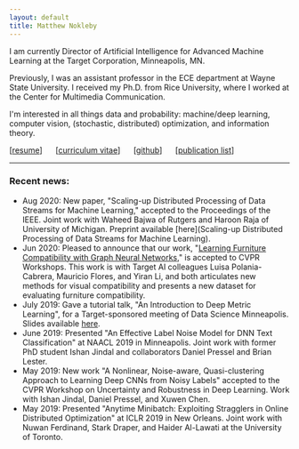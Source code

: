 ```yaml
---
layout: default
title: Matthew Nokleby
---
```


I am currently Director of Artificial Intelligence for Advanced Machine Learning at the Target Corporation, Minneapolis, MN.

Previously, I was an assistant professor in the ECE department at Wayne State University. I received my Ph.D. from Rice University, where I worked at the Center for Multimedia Communication.

I'm interested in all things data and probability: machine/deep learning, computer vision, (stochastic, distributed) optimization, and information theory.

[[resume](resume.pdf)] &nbsp;&nbsp;&nbsp;&nbsp; [[curriculum vitae](cv.pdf)] &nbsp;&nbsp;&nbsp;&nbsp; [[github](https://github.com/docnok)] &nbsp;&nbsp;&nbsp;&nbsp; [[publication list](publications.html)]

---

### Recent news:
- Aug 2020: New paper, "Scaling-up Distributed Processing of Data Streams for Machine Learning," accepted to the Proceedings of the IEEE. Joint work with Waheed Bajwa of Rutgers and Haroon Raja of University of Michigan. Preprint available [here](Scaling-up Distributed Processing of Data Streams for Machine Learning).
- Jun 2020: Pleased to announce that our work, "[Learning Furniture Compatibility with Graph Neural Networks](https://openaccess.thecvf.com/content_CVPRW_2020/papers/w22/Polania_Learning_Furniture_Compatibility_With_Graph_Neural_Networks_CVPRW_2020_paper.pdf)," is accepted to CVPR Workshops. This work is with Target AI colleagues Luisa Polania-Cabrera, Mauricio Flores, and Yiran Li, and both articulates new methods for visual compatibility and presents a new dataset for evaluating furniture compatibility.
- July 2019: Gave a tutorial talk, "An Introduction to Deep Metric Learning", for a Target-sponsored meeting of Data Science Minneapolis. Slides available [here](talks/dsm-jul-2019/#).
- June 2019: Presented "An Effective Label Noise Model for DNN Text Classification" at NAACL 2019 in Minneapolis. Joint work with former PhD student Ishan Jindal and collaborators Daniel Pressel and Brian Lester.
- May 2019: New work "A Nonlinear, Noise-aware, Quasi-clustering Approach to Learning Deep CNNs from Noisy Labels" accepted to the CVPR Workshop on Uncertainty and Robustness in Deep Learning. Work with Ishan Jindal, Daniel Pressel, and Xuwen Chen.
- May 2019: Presented "Anytime Minibatch: Exploiting Stragglers in Online Distributed Optimization" at ICLR 2019 in New Orleans. Joint work with Nuwan Ferdinand, Stark Draper, and Haider Al-Lawati at the University of Toronto.
